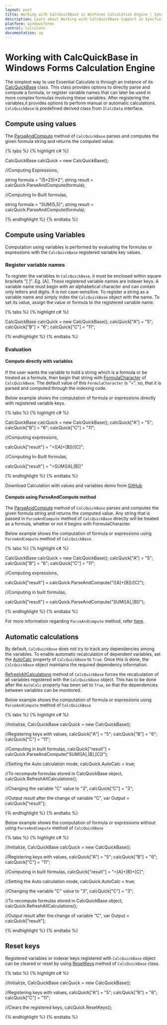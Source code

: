 ```yaml
---
layout: post
title: Working with CalcQuickBase in WinForms Calculation Engine | Syncfusion
description: Learn about Working with CalcQuickBase support in Syncfusion Windows Forms Calculation Engine (Calculate) control and more details.
platform: windowsforms
control: Calculate
documentation: ug
---
```


# Working with CalcQuickBase in Windows Forms Calculation Engine

The simplest way to use Essential Calculate is through an instance of its [CalcQuickBase](https://help.syncfusion.com/cr/windowsforms/Syncfusion.Calculate.CalcQuickBase.html) class. This class provides options to directly parse and compute a formula, or register variable names that can later be used in more complex formulas involving these variables. 
After registering the variables,it provides options to perform manual or automatic calculations. `CalcQuickBase` is predefined derived class from `ICalcData` interface.

## Compute using values

The [ParseAndCompute](https://help.syncfusion.com/cr/windowsforms/Syncfusion.Calculate.CalcQuickBase.html#Syncfusion_Calculate_CalcQuickBase_ParseAndCompute_System_String_) method of `CalcQuickBase` parses and computes the given formula string and returns the computed value.

{% tabs %}
{% highlight c# %}

CalcQuickBase calcQuick = new CalcQuickBase();   

//Computing Expressions,

string formula = "(5+25)*2";
string result = calcQuick.ParseAndCompute(formula);

//Computing In-Built formulas,

string formula = "SUM(5,5)";
string result = calcQuick.ParseAndCompute(formula);

{% endhighlight %}
{% endtabs %}

## Compute using Variables

 Computation using variables is performed by evaluating the formulas or expressions with the `CalcQuickBase` registered variable key values.

### Register variable names

To register the variables in `CalcQuickBase`, it must be enclosed within square brackets "[ ]". Eg. [A]. These registered variable names are indexer keys.
A variable name must begin with an alphabetical character and can contain only letters and digits. It is not case-sensitive. To register a string as a variable name and 
simply index the `CalcQuickBase` object with the name. To set its value, assign the value or formula to the registered variable name.  

{% tabs %}
{% highlight c# %}

CalcQuickBase calcQuick = new CalcQuickBase();
calcQuick["A"] = "5";
calcQuick["B"] = "6";
calcQuick["C"] = "11";

{% endhighlight %}
{% endtabs %}

### Evaluation 

#### Compute directly with variables

If the user wants the variable to hold a string which is a formula or be treated as a formula, then begin that string with [FormulaCharacter](https://help.syncfusion.com/cr/windowsforms/Syncfusion.Calculate.CalcQuickBase.html#Syncfusion_Calculate_CalcQuickBase_FormulaCharacter) of `CalcQuickBase`. The default value of this `FormulaCharacter` is “=”. 
so, that it is parsed and computed through the indexing code.

Below example shows the computation of formula or expressions directly with registered variable keys.

{% tabs %}
{% highlight c# %}

CalcQuickBase calcQuick = new CalcQuickBase();
calcQuick["A"] = "5";
calcQuick["B"] = "6";
calcQuick["C"] = "11";

//Computing expressions,

calcQuick["result"] = "=([A]+[B])/[C]";

//Computing In-Built formulas,

calcQuick["result"] = "=SUM([A],[B])"

{% endhighlight %}
{% endtabs %}

Download Calculation with values and variables demo from [GitHub](https://github.com/SyncfusionExamples/calculation-with-variables-and-values-example)

#### Compute using ParseAndCompute method

The [ParseAndCompute](https://help.syncfusion.com/cr/windowsforms/Syncfusion.Calculate.CalcQuickBase.html#Syncfusion_Calculate_CalcQuickBase_ParseAndCompute_System_String_) method of `CalcQuickBase` parses and computes the given formula string and returns the computed value.
Any string that is passed in `ParseAndCompute` method of `CalcQuickBase` directly will be treated as a formula, whether or not it begins with FormulaCharacter.

Below example shows the computation of formula or expressions using `ParseAndCompute` method of `CalcQuickBase`.

{% tabs %}
{% highlight c# %}

CalcQuickBase calcQuick = new CalcQuickBase();
calcQuick["A"] = "5";
calcQuick["B"] = "6";
calcQuick["C"] = "11";   

//Computing expressions,

calcQuick["result"]  = calcQuick.ParseAndCompute("([A]+[B])/[C]");

//Computing in built formulas,

calcQuick["result"]  = calcQuick.ParseAndCompute("SUM([A],[B])");

{% endhighlight %}
{% endtabs %}

For more information regarding `ParseAndCompute` method, refer [here](https://help.syncfusion.com/windowsforms/calculate/parse-and-compute#parse-and-compute).

## Automatic calculations

By default, `CalcQuickBase` does not try to track any dependencies among the variables. To enable automatic recalculation of dependent variables,
set the [AutoCalc](https://help.syncfusion.com/cr/windowsforms/Syncfusion.Calculate.CalcQuickBase.html#Syncfusion_Calculate_CalcQuickBase_AutoCalc) property of `CalcQuickBase` to `True`. Once this is done, the `CalcQuickBase` object maintains the required dependency information.

[RefreshAllCalculations](https://help.syncfusion.com/cr/windowsforms/Syncfusion.Calculate.CalcQuickBase.html#Syncfusion_Calculate_CalcQuickBase_RefreshAllCalculations) method of `CalcQuickBase` forces the recalculation of all variables registered with the `CalcQuickBase` object. 
This has to be done after the `AutoCalc` property has been set to `True`, so that the dependencies between variables can be monitored.

Below example shows the computation of formula or expressions using `ParseAndCompute` method of `CalcQuickBase`

{% tabs %}
{% highlight c# %}

//Initialize,
CalcQuickBase calcQuick = new CalcQuickBase();

//Registering keys with values,
calcQuick["A"] = "5";
calcQuick["B"] = "6";
calcQuick["C"] = "11";   

//Computing in built formulas,
calcQuick["result"]  = calcQuick.ParseAndCompute("SUM([A],[B],[C])");

//Setting the Auto calculation mode,
calcQuick.AutoCalc = true;

//To recompute formulas stored in CalcQuickBase object,
calcQuick.RefreshAllCalculations();

//Changing the variable "C" value to "3",
calcQuick["C"] = "3"; 

//Output result after the change of variable "C",
var Output = calcQuick["result"];

{% endhighlight %}
{% endtabs %}

Below example shows the computation of formula or expressions without using `ParseAndCompute` method of `CalcQuickBase`

{% tabs %}
{% highlight c# %}

//Initialize,
CalcQuickBase calcQuick = new CalcQuickBase();

//Registering keys with values,
calcQuick["A"] = "5";
calcQuick["B"] = "6";
calcQuick["C"] = "11";

//Computing in built formulas,
calcQuick["result"] = "=[A]+[B]+[C]";

//Setting the Auto calculation mode,
calcQuick.AutoCalc = true;

//Changing the variable "C" value to "3",
calcQuick["C"] = "3";

//To recompute formulas stored in CalcQuickBase object,
calcQuick.RefreshAllCalculations();

//Output result after the change of variable "C",
var Output = calcQuick["result"];

{% endhighlight %}
{% endtabs %}

## Reset keys

Registered variables or indexer keys registered with `CalcQuickBase` object can be cleared or reset by using [ResetKeys](https://help.syncfusion.com/cr/windowsforms/Syncfusion.Calculate.CalcQuickBase.html#Syncfusion_Calculate_CalcQuickBase_ResetKeys) method of `CalcQuickBase` class.

{% tabs %}
{% highlight c# %}

//Initialize,
CalcQuickBase calcQuick = new CalcQuickBase();

//Registering keys with values,
calcQuick["A"] = "5";
calcQuick["B"] = "6";
calcQuick["C"] = "11"; 

//Clears the registered keys,
calcQuick.ResetKeys();

{% endhighlight %}
{% endtabs %}
